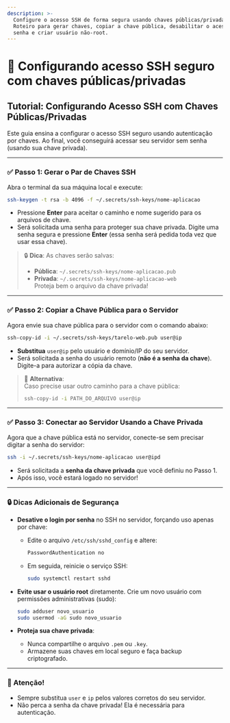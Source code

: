 ```yaml
---
description: >-
  Configure o acesso SSH de forma segura usando chaves públicas/privadas.
  Roteiro para gerar chaves, copiar a chave pública, desabilitar o acesso por
  senha e criar usuário não-root.
---
```


# 🎉 Configurando acesso SSH seguro com chaves públicas/privadas



## Tutorial: Configurando Acesso SSH com Chaves Públicas/Privadas

Este guia ensina a configurar o acesso SSH seguro usando autenticação por chaves. Ao final, você conseguirá acessar seu servidor sem senha (usando sua chave privada).

***

### ✅ Passo 1: Gerar o Par de Chaves SSH

Abra o terminal da sua máquina local e execute:

```bash
ssh-keygen -t rsa -b 4096 -f ~/.secrets/ssh-keys/nome-aplicacao
```

* Pressione **Enter** para aceitar o caminho e nome sugerido para os arquivos de chave.
* Será solicitada uma senha para proteger sua chave privada. Digite uma senha segura e pressione **Enter** (essa senha será pedida toda vez que usar essa chave).

> 🔒 **Dica**: As chaves serão salvas:
>
> * **Pública**: `~/.secrets/ssh-keys/nome-aplicacao.pub`
> * **Privada**: `~/.secrets/ssh-keys/nome-aplicacao-web`\
>   Proteja bem o arquivo da chave privada!

***

### ✅ Passo 2: Copiar a Chave Pública para o Servidor

Agora envie sua chave pública para o servidor com o comando abaixo:

```bash
ssh-copy-id -i ~/.secrets/ssh-keys/tarelo-web.pub user@ip
```

* **Substitua** `user@ip` pelo usuário e domínio/IP do seu servidor.
* Será solicitada a senha do usuário remoto (**não é a senha da chave**). Digite-a para autorizar a cópia da chave.

> 🔄 **Alternativa**:\
> Caso precise usar outro caminho para a chave pública:
>
> ```bash
> ssh-copy-id -i PATH_DO_ARQUIVO user@ip
> ```

***

### ✅ Passo 3: Conectar ao Servidor Usando a Chave Privada

Agora que a chave pública está no servidor, conecte-se sem precisar digitar a senha do servidor:

```bash
ssh -i ~/.secrets/ssh-keys/nome-aplicacao user@ipd
```

* Será solicitada a **senha da chave privada** que você definiu no Passo 1.
* Após isso, você estará logado no servidor!

***

### 🔒 Dicas Adicionais de Segurança

* **Desative o login por senha** no SSH no servidor, forçando uso apenas por chave:
  *   Edite o arquivo `/etc/ssh/sshd_config` e altere:

      ```bash
      PasswordAuthentication no
      ```
  *   Em seguida, reinicie o serviço SSH:

      ```bash
      sudo systemctl restart sshd
      ```
*   **Evite usar o usuário root** diretamente. Crie um novo usuário com permissões administrativas (sudo):

    ```bash
    sudo adduser novo_usuario
    sudo usermod -aG sudo novo_usuario
    ```
* **Proteja sua chave privada**:
  * Nunca compartilhe o arquivo `.pem` ou `.key`.
  * Armazene suas chaves em local seguro e faça backup criptografado.

***

### 🚩 Atenção!

* Sempre substitua `user` e `ip` pelos valores corretos do seu servidor.
* Não perca a senha da chave privada! Ela é necessária para autenticação.
